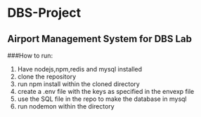 # DBS-Project
## Airport Management System for DBS Lab
###How to run:
1. Have nodejs,npm,redis and mysql installed
2. clone the repository
3. run npm install within the cloned directory
5. create a .env file with the keys as specified in the envexp file
6. use the SQL file in the repo to make the database in mysql
6. run nodemon within the directory
